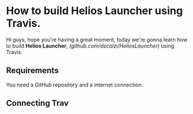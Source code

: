 # How to build Helios Launcher using Travis.
Hi guys, hope you're having a great moment, today we're gonna learn how to build **Helios Launcher**, *(github.com/dscalzi/HeliosLauncher)* using Travis.
## Requirements
You need a GitHub repository and a internet connection.
## Connecting Trav
<!--stackedit_data:
eyJoaXN0b3J5IjpbLTEwMDU1MzEwNjJdfQ==
-->